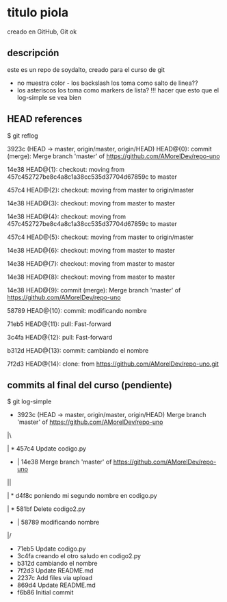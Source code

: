 # titulo piola
creado en GitHub, Git ok

## descripción
este es un repo de soydalto, creado para el curso de git
  - no muestra color  - los backslash los toma como salto de linea??
  - los asteriscos los toma como markers de lista?
    !!! hacer que esto que el log-simple  se vea bien

## HEAD references
$ git reflog

3923c (HEAD -> master, origin/master, origin/HEAD) HEAD@{0}: commit (merge): Merge branch 'master' of https://github.com/AMorelDev/repo-uno

14e38 HEAD@{1}: checkout: moving from 457c452727be8c4a8c1a38cc535d37704d67859c to master

457c4 HEAD@{2}: checkout: moving from master to origin/master

14e38 HEAD@{3}: checkout: moving from master to master

14e38 HEAD@{4}: checkout: moving from 457c452727be8c4a8c1a38cc535d37704d67859c to master

457c4 HEAD@{5}: checkout: moving from master to origin/master

14e38 HEAD@{6}: checkout: moving from master to master

14e38 HEAD@{7}: checkout: moving from master to master

14e38 HEAD@{8}: checkout: moving from master to master

14e38 HEAD@{9}: commit (merge): Merge branch 'master' of https://github.com/AMorelDev/repo-uno

58789 HEAD@{10}: commit: modificando nombre

71eb5 HEAD@{11}: pull: Fast-forward

3c4fa HEAD@{12}: pull: Fast-forward

b312d HEAD@{13}: commit: cambiando el nombre

7f2d3 HEAD@{14}: clone: from https://github.com/AMorelDev/repo-uno.git

## commits al final del curso (pendiente)
$ git log-simple
*   3923c (HEAD -> master, origin/master, origin/HEAD) Merge branch 'master' of https://github.com/AMorelDev/repo-uno
  
|\

| * 457c4 Update codigo.py

* | 14e38 Merge branch 'master' of https://github.com/AMorelDev/repo-uno
 
|\|

| * d4f8c poniendo mi segundo nombre en codigo.py

| * 581bf Delete codigo2.py

* | 58789 modificando nombre
  
|/

* 71eb5 Update codigo.py
* 3c4fa creando el otro saludo en codigo2.py
* b312d cambiando el nombre
* 7f2d3 Update README.md
* 2237c Add files via upload
* 869d4 Update README.md
* f6b86 Initial commit


